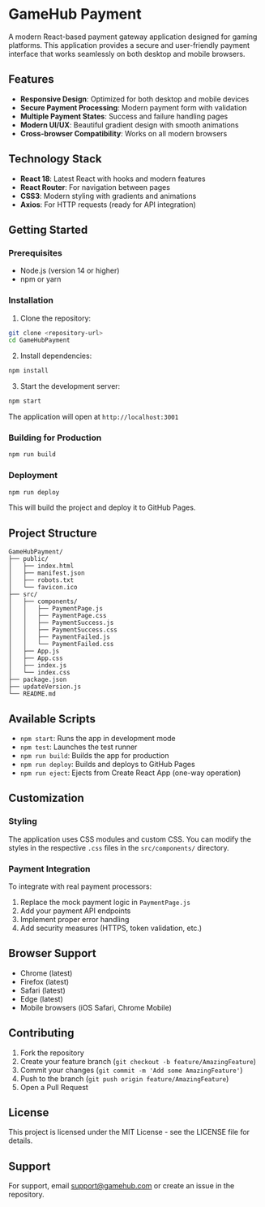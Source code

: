 # GameHub Payment

A modern React-based payment gateway application designed for gaming platforms. This application provides a secure and user-friendly payment interface that works seamlessly on both desktop and mobile browsers.

## Features

- **Responsive Design**: Optimized for both desktop and mobile devices
- **Secure Payment Processing**: Modern payment form with validation
- **Multiple Payment States**: Success and failure handling pages
- **Modern UI/UX**: Beautiful gradient design with smooth animations
- **Cross-browser Compatibility**: Works on all modern browsers

## Technology Stack

- **React 18**: Latest React with hooks and modern features
- **React Router**: For navigation between pages
- **CSS3**: Modern styling with gradients and animations
- **Axios**: For HTTP requests (ready for API integration)

## Getting Started

### Prerequisites

- Node.js (version 14 or higher)
- npm or yarn

### Installation

1. Clone the repository:
```bash
git clone <repository-url>
cd GameHubPayment
```

2. Install dependencies:
```bash
npm install
```

3. Start the development server:
```bash
npm start
```

The application will open at `http://localhost:3001`

### Building for Production

```bash
npm run build
```

### Deployment

```bash
npm run deploy
```

This will build the project and deploy it to GitHub Pages.

## Project Structure

```
GameHubPayment/
├── public/
│   ├── index.html
│   ├── manifest.json
│   ├── robots.txt
│   └── favicon.ico
├── src/
│   ├── components/
│   │   ├── PaymentPage.js
│   │   ├── PaymentPage.css
│   │   ├── PaymentSuccess.js
│   │   ├── PaymentSuccess.css
│   │   ├── PaymentFailed.js
│   │   └── PaymentFailed.css
│   ├── App.js
│   ├── App.css
│   ├── index.js
│   └── index.css
├── package.json
├── updateVersion.js
└── README.md
```

## Available Scripts

- `npm start`: Runs the app in development mode
- `npm test`: Launches the test runner
- `npm run build`: Builds the app for production
- `npm run deploy`: Builds and deploys to GitHub Pages
- `npm run eject`: Ejects from Create React App (one-way operation)

## Customization

### Styling
The application uses CSS modules and custom CSS. You can modify the styles in the respective `.css` files in the `src/components/` directory.

### Payment Integration
To integrate with real payment processors:
1. Replace the mock payment logic in `PaymentPage.js`
2. Add your payment API endpoints
3. Implement proper error handling
4. Add security measures (HTTPS, token validation, etc.)

## Browser Support

- Chrome (latest)
- Firefox (latest)
- Safari (latest)
- Edge (latest)
- Mobile browsers (iOS Safari, Chrome Mobile)

## Contributing

1. Fork the repository
2. Create your feature branch (`git checkout -b feature/AmazingFeature`)
3. Commit your changes (`git commit -m 'Add some AmazingFeature'`)
4. Push to the branch (`git push origin feature/AmazingFeature`)
5. Open a Pull Request

## License

This project is licensed under the MIT License - see the LICENSE file for details.

## Support

For support, email support@gamehub.com or create an issue in the repository. 
